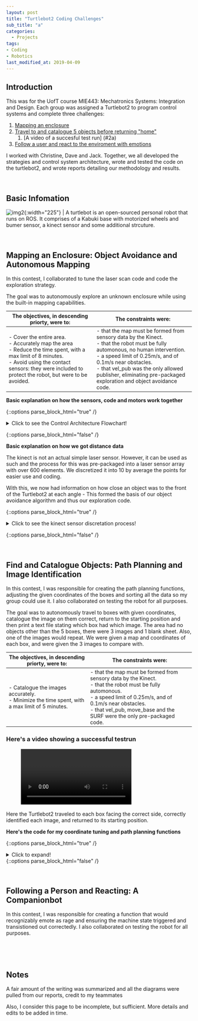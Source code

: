 ```yaml
---
layout: post
title: "Turtlebot2 Coding Challenges"
sub_title: "a"
categories:
  - Projects
tags:
- Coding
- Robotics
last_modified_at: 2019-04-09 
---
```



## Introduction 
This was for the UofT course MIE443: Mechatronics Systems: Integration and Design. Each group was assigned a Turtlebot2 to program control systems and complete three challenges:

1. [Mapping an enclosure](#1)
2. [Travel to and catalogue 5 objects before returning "home"](#2)
    1. [A video of a succesful test run] (#2a)
3. [Follow a user and react to the enviroment with emotions](#3)

I worked with Christine, Dave and Jack. Together, we all developed the strategies and control system architecture, wrote and tested the code on the turtlebot2, and wrote reports detailing our methodology and results.

<p>&nbsp;</p> 

## Basic Infomation

![img2](https://www.turtlebot.com/assets/images/turtlebot_2_lg.png){:width="225"} | A turtlebot is an open-sourced personal robot that runs on ROS. It comprises of a Kabuki base with motorized wheels and bumer sensor, a kinect sensor and some additional strcuture.

<p>&nbsp;</p> 

## Mapping an Enclosure: Object Avoidance and Autonomous Mapping <a name="1"></a>
In this contest, I collaborated to tune the laser scan code and code the exploration strategy. 

The goal was to autonomously explore an unknown enclosure while using the built-in mapping capabilities. 

| The objectives, in descending priorty, were to: | The constraints were:|
| -------- | ----------- |
| - Cover the entire area. <br> - Accurately map the area<br>- Reduce the time spent, with a max limit of 8 minutes.<br>- Avoid using the contact sensors: they were included to protect the robot, but were to be avoided. | - that the map must be formed from sensory data by the Kinect.<br>- that the robot must be fully automonous, no human intervention.<br>- a speed limit of 0.25m/s, and of 0.1m/s  near obstacles.<br>- that vel_pub was the only allowed publisher, eliminating pre-packaged exploration and object avoidance code. |


**Basic explanation on how the sensors, code and motors work together**
 
{::options parse_block_html="true" /} 
 
<details>
  <summary markdown="span">Click to see the Control Architecture Flowchart!</summary>
  
  ![img2](/images/projects/turtlebot2/flowchart_controller_architecture.PNG "Contest 1 Flowchart")
  
  Diagram credit to Christine for drawing it 
    
</details>

{::options parse_block_html="false" /}

**Basic explanation on how we got distance data**

The kinect is not an actual simple laser sensor. However, it can be used as such and the process for this was pre-packaged into a laser sensor array with over 600 elements. We discretized it into 10 by average the points for easier use and coding.

With this, we now had information on how close an object was to the front of the Turtlebot2 at each angle - This formed the basis of our object avoidance algorithm and thus our exploration code.
  
{::options parse_block_html="true" /} 

<details>
  <summary markdown="span">Click to see the kinect sensor discretation process!</summary>

  ![img2](/images/projects/turtlebot2/discretation_process_laserCallback.PNG "How the Laser Works")
  
  Image credit to the course for providing it 
    
</details>

{::options parse_block_html="false" /}

<p>&nbsp;</p> 

## Find and Catalogue Objects: Path Planning and Image Identification <a name="2"></a>
In this contest, I was responsible for creating the path planning functions, adjusting the given coordinates of the boxes and sorting all the data so my group could use it. I also collaborated on testing the robot for all purposes.

The goal was to autonomously travel to boxes with given coordinates, catalogue the image on them correct, return to the starting position and then print a text file stating which box had which image. The area had no objects other than the 5 boxes, there were 3 images and 1 blank sheet. Also, one of the images would repeat. We were given a map and coordinates of each box, and were given the 3 images to compare with.

| The objectives, in descending priorty, were to: | The constraints were:|
| -------- | ----------- |
| - Catalogue the images accurately. <br> - Minimize the time spent, with a max limit of 5 minutes. | - that the map must be formed from sensory data by the Kinect.<br>- that the robot must be fully automonous.<br>- a speed limit of 0.25m/s, and of 0.1m/s  near obstacles.<br>- that vel_pub, move_base and the SURF were the only pre-packaged code. |

### Here's a video showing a successful testrun <a name="2a"></a>

<figure class="video_container">
  <video controls="true" allowfullscreen="true">
    <source src="/images/projects/turtlebot2/successRun.mp4" type="video/mp4">
  </video>
</figure>

Here the Turtlebot2 traveled to each box facing the correct side, correctly identified each image, and returned to its starting position.

**Here's the code for my coordinate tuning and path planning functions**

{::options parse_block_html="true" /} 
<details>
  <summary markdown="span">Click to expand!</summary>
    
  ```
    test
    function whatIsLove() {
      console.log('Baby Don't hurt me. Don't hurt me');
      return 'No more';
    }
  ```
  
</details>
{::options parse_block_html="false" /}

<p>&nbsp;</p> 

## Following a Person and Reacting: A Companionbot <a name="3"></a>
In this contest, I was responsible for creating a function that would recognizably emote as rage and ensuring the machine state triggered and transistioned out correctedly.  I also collaborated on testing the robot for all purposes.

<p>&nbsp;</p> 
<p>&nbsp;</p> 

## Notes
A fair amount of the writing was summarized and all the diagrams were pulled from our reports, credit to my teammates

Also, I consider this page to be incomplete, but sufficient. More details and edits to be added in time.









